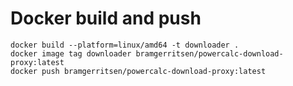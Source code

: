 # Docker build and push

```commandline
docker build --platform=linux/amd64 -t downloader .
docker image tag downloader bramgerritsen/powercalc-download-proxy:latest
docker push bramgerritsen/powercalc-download-proxy:latest
```
